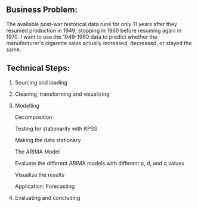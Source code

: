 

## Business Problem:
The available post-war historical data runs for only 11 years after they resumed production in 1949; stopping in 1960 before resuming again in 1970. 
I want to use the 1949-1960 data to predict whether the manufacturer's cigarette sales actually increased, decreased, or stayed the same. 

## Technical Steps:
1. Sourcing and loading
2. Cleaning, transforming and visualizing
3. Modelling
 
    Decomposition
    
    Testing for stationarity with KPSS
    
    Making the data stationary
    
    The ARIMA Model
    
    Evaluate the different ARIMA models with different p, d, and q values
    
    Visualize the results
    
    Application: Forecasting
4. Evaluating and concluding
